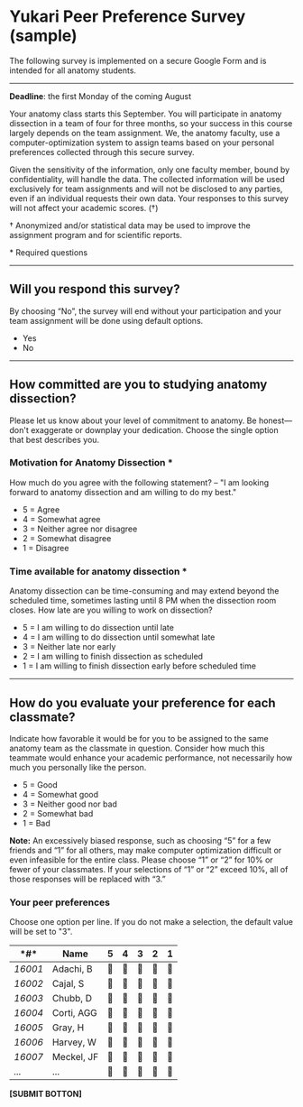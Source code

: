 # Yukari Peer Preference Survey (sample)

The following survey is implemented on a secure Google Form and is intended for all anatomy students.

---

**Deadline**: the first Monday of the coming August

Your anatomy class starts this September. You will participate in anatomy dissection in a team of four for three months, so your success in this course largely depends on the team assignment. We, the anatomy faculty, use a computer-optimization system to assign teams based on your personal preferences collected through this secure survey.

Given the sensitivity of the information, only one faculty member, bound by confidentiality, will handle the data. The collected information will be used exclusively for team assignments and will not be disclosed to any parties, even if an individual requests their own data. Your responses to this survey will not affect your academic scores. (†)

† Anonymized and/or statistical data may be used to improve the assignment program and for scientific reports.

\* Required questions

---

## Will you respond this survey?

By choosing “No”, the survey will end without your participation and your team assignment will be done using default options.

- Yes
- No 

---

## How committed are you to studying anatomy dissection?

Please let us know about your level of commitment to anatomy. Be honest—don't exaggerate or downplay your dedication. Choose the single option that best describes you.

### Motivation for Anatomy Dissection \*

How much do you agree with the following statement? – "I am looking forward to anatomy dissection and am willing to do my best."

- 5 = Agree
- 4 = Somewhat agree
- 3 = Neither agree nor disagree
- 2 = Somewhat disagree
- 1 = Disagree

### Time available for anatomy dissection *

Anatomy dissection can be time-consuming and may extend beyond the scheduled time, sometimes lasting until 8 PM when the dissection room closes. How late are you willing to work on dissection?

- 5 = I am willing to do dissection until late
- 4 = I am willing to do dissection until somewhat late
- 3 = Neither late nor early
- 2 = I am willing to finish dissection as scheduled
- 1 = I am willing to finish dissection early before scheduled time

---

## How do you evaluate your preference for each classmate?

Indicate how favorable it would be for you to be assigned to the same anatomy team as the classmate in question. Consider how much this teammate would enhance your academic performance, not necessarily how much you personally like the person.

- 5 = Good
- 4 = Somewhat good
- 3 = Neither good nor bad
- 2 = Somewhat bad
- 1 = Bad

**Note:** An excessively biased response, such as choosing “5” for a few friends and “1” for all others, may make computer optimization difficult or even infeasible for the entire class. Please choose “1” or “2” for 10% or fewer of your classmates. If your selections of “1” or “2” exceed 10%, all of those responses will be replaced with “3.”

### Your peer preferences

Choose one option per line. If you do not make a selection, the default value will be set to "3".

| ***#\*** | **Name**    | **5** | **4** | **3** | **2** | **1** |
| -------- | ----------- | ----- | ----- | ----- | ----- | ----- |
| *16001*  | Adachi,  B  |      |      |      |      |      |
| *16002*  | Cajal, S    |      |      |      |      |      |
| *16003*  | Chubb,  D   |      |      |      |      |      |
| *16004*  | Corti, AGG  |      |      |      |      |      |
| *16005*  | Gray,  H    |      |      |      |      |      |
| *16006*  | Harvey, W   |      |      |      |      |      |
| *16007*  | Meckel,  JF |      |      |      |      |      |
| *...*    | ...         |      |      |      |      |      |

**[SUBMIT BOTTON]**

